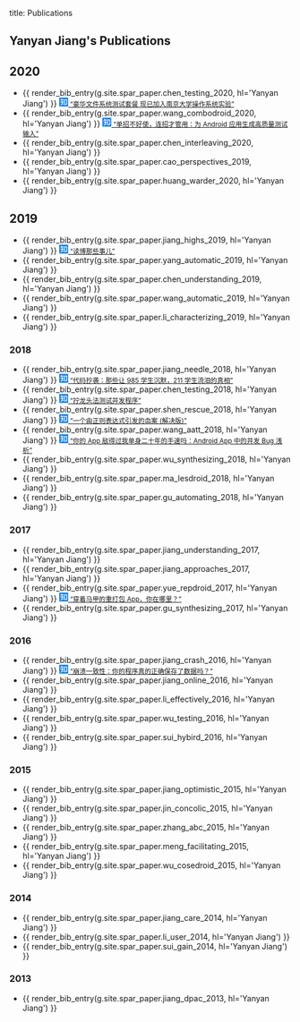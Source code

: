 title: Publications

## Yanyan Jiang's Publications

## 2020

* {{ render_bib_entry(g.site.spar_paper.chen_testing_2020, hl='Yanyan Jiang') }} <small>[![](img/zhihu.png) “豪华文件系统测试套餐 现已加入南京大学操作系统实验”](https://zhuanlan.zhihu.com/p/130318023)</small>
* {{ render_bib_entry(g.site.spar_paper.wang_combodroid_2020, hl='Yanyan Jiang') }} <small>[![](img/zhihu.png) “单招不好使，连招才管用：为 Android 应用生成高质量测试输入”](https://zhuanlan.zhihu.com/p/129732494)</small>
* {{ render_bib_entry(g.site.spar_paper.chen_interleaving_2020, hl='Yanyan Jiang') }}
* {{ render_bib_entry(g.site.spar_paper.cao_perspectives_2019, hl='Yanyan Jiang') }}
* {{ render_bib_entry(g.site.spar_paper.huang_warder_2020, hl='Yanyan Jiang') }}

## 2019

* {{ render_bib_entry(g.site.spar_paper.jiang_highs_2019, hl='Yanyan Jiang') }} <small>[![](img/zhihu.png) “读博那些事儿”](https://zhuanlan.zhihu.com/p/82579410)</small>
* {{ render_bib_entry(g.site.spar_paper.yang_automatic_2019, hl='Yanyan Jiang') }}
* {{ render_bib_entry(g.site.spar_paper.chen_understanding_2019, hl='Yanyan Jiang') }}
* {{ render_bib_entry(g.site.spar_paper.wang_automatic_2019, hl='Yanyan Jiang') }}
* {{ render_bib_entry(g.site.spar_paper.li_characterizing_2019, hl='Yanyan Jiang') }}

### 2018

* {{ render_bib_entry(g.site.spar_paper.jiang_needle_2018, hl='Yanyan Jiang') }} <small>[![](img/zhihu.png) “代码抄袭：那些让 985 学生沉默，211 学生流泪的真相”](https://zhuanlan.zhihu.com/p/40568346)</small>
* {{ render_bib_entry(g.site.spar_paper.chen_testing_2018, hl='Yanyan Jiang') }} <small>[![](img/zhihu.png) “拧龙头法测试并发程序”](https://zhuanlan.zhihu.com/p/51341151)</small>
* {{ render_bib_entry(g.site.spar_paper.shen_rescue_2018, hl='Yanyan Jiang') }} <small>[![](img/zhihu.png) “一个由正则表达式引发的血案 (解决版)”](https://zhuanlan.zhihu.com/p/46294360)</small>
* {{ render_bib_entry(g.site.spar_paper.wang_aatt_2018, hl='Yanyan Jiang') }} <small>[![](img/zhihu.png) “你的 App 敌得过我单身二十年的手速吗：Android App 中的并发 Bug 浅析”](https://zhuanlan.zhihu.com/p/31718881)</small>
* {{ render_bib_entry(g.site.spar_paper.wu_synthesizing_2018, hl='Yanyan Jiang') }}
* {{ render_bib_entry(g.site.spar_paper.ma_lesdroid_2018, hl='Yanyan Jiang') }}
* {{ render_bib_entry(g.site.spar_paper.gu_automating_2018, hl='Yanyan Jiang') }}

### 2017
* {{ render_bib_entry(g.site.spar_paper.jiang_understanding_2017, hl='Yanyan Jiang') }}
* {{ render_bib_entry(g.site.spar_paper.jiang_approaches_2017, hl='Yanyan Jiang') }}
* {{ render_bib_entry(g.site.spar_paper.yue_repdroid_2017, hl='Yanyan Jiang') }} <small>[![](img/zhihu.png) “穿着马甲的重打包 App，你在哪里？”](https://zhuanlan.zhihu.com/p/27969277)</small>
* {{ render_bib_entry(g.site.spar_paper.gu_synthesizing_2017, hl='Yanyan Jiang') }}

### 2016

* {{ render_bib_entry(g.site.spar_paper.jiang_crash_2016, hl='Yanyan Jiang') }} <small>[![](img/zhihu.png) “崩溃一致性：你的程序真的正确保存了数据吗？”](https://zhuanlan.zhihu.com/p/25188921)</small>
* {{ render_bib_entry(g.site.spar_paper.jiang_online_2016, hl='Yanyan Jiang') }}
* {{ render_bib_entry(g.site.spar_paper.li_effectively_2016, hl='Yanyan Jiang') }}
* {{ render_bib_entry(g.site.spar_paper.wu_testing_2016, hl='Yanyan Jiang') }}
* {{ render_bib_entry(g.site.spar_paper.sui_hybird_2016, hl='Yanyan Jiang') }}

### 2015

* {{ render_bib_entry(g.site.spar_paper.jiang_optimistic_2015, hl='Yanyan Jiang') }}
* {{ render_bib_entry(g.site.spar_paper.jin_concolic_2015, hl='Yanyan Jiang') }}
* {{ render_bib_entry(g.site.spar_paper.zhang_abc_2015, hl='Yanyan Jiang') }}
* {{ render_bib_entry(g.site.spar_paper.meng_facilitating_2015, hl='Yanyan Jiang') }}
* {{ render_bib_entry(g.site.spar_paper.wu_cosedroid_2015, hl='Yanyan Jiang') }}

### 2014
* {{ render_bib_entry(g.site.spar_paper.jiang_care_2014, hl='Yanyan Jiang') }}
* {{ render_bib_entry(g.site.spar_paper.li_user_2014, hl='Yanyan Jiang') }}
* {{ render_bib_entry(g.site.spar_paper.sui_gain_2014, hl='Yanyan Jiang') }}

### 2013
* {{ render_bib_entry(g.site.spar_paper.jiang_dpac_2013, hl='Yanyan Jiang') }}

